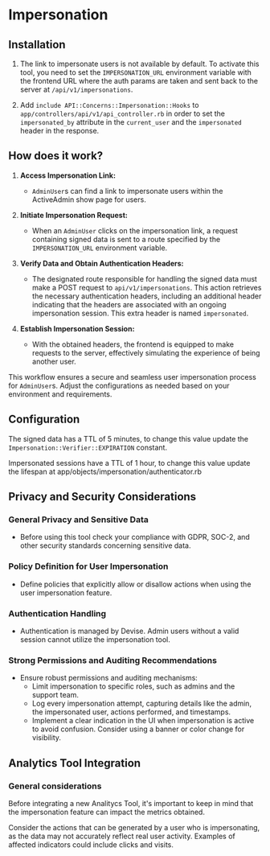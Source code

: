 # Impersonation

## Installation

1. The link to impersonate users is not available by default. To activate this tool, you need to set the `IMPERSONATION_URL` environment variable with the frontend URL where the auth params are taken and sent back to the server at `/api/v1/impersonations`.

2. Add `include API::Concerns::Impersonation::Hooks` to `app/controllers/api/v1/api_controller.rb` in order to set the `impersonated_by` attribute in the `current_user` and the `impersonated` header in the response.

## How does it work?

1. **Access Impersonation Link:**
   - `AdminUser`s can find a link to impersonate users within the ActiveAdmin show page for users.

2. **Initiate Impersonation Request:**
   - When an `AdminUser` clicks on the impersonation link, a request containing signed data is sent to a route specified by the `IMPERSONATION_URL` environment variable.

3. **Verify Data and Obtain Authentication Headers:**
   - The designated route responsible for handling the signed data must make a POST request to `api/v1/impersonations`. This action retrieves the necessary authentication headers, including an additional header indicating that the headers are associated with an ongoing impersonation session. This extra header is named `impersonated`.

4. **Establish Impersonation Session:**
   - With the obtained headers, the frontend is equipped to make requests to the server, effectively simulating the experience of being another user.

This workflow ensures a secure and seamless user impersonation process for `AdminUser`s. Adjust the configurations as needed based on your environment and requirements.

## Configuration

The signed data has a TTL of 5 minutes, to change this value update the `Impersonation::Verifier::EXPIRATION` constant.

Impersonated sessions have a TTL of 1 hour, to change this value update the lifespan at app/objects/impersonation/authenticator.rb

## Privacy and Security Considerations

### General Privacy and Sensitive Data
- Before using this tool check your compliance with GDPR, SOC-2, and other security standards concerning sensitive data.

### Policy Definition for User Impersonation
- Define policies that explicitly allow or disallow actions when using the user impersonation feature.

### Authentication Handling
- Authentication is managed by Devise. Admin users without a valid session cannot utilize the impersonation tool.

### Strong Permissions and Auditing Recommendations
- Ensure robust permissions and auditing mechanisms:
  - Limit impersonation to specific roles, such as admins and the support team.
  - Log every impersonation attempt, capturing details like the admin, the impersonated user, actions performed, and timestamps.
  - Implement a clear indication in the UI when impersonation is active to avoid confusion. Consider using a banner or color change for visibility.

## Analytics Tool Integration

### General considerations

Before integrating a new Analitycs Tool, it's important to keep in mind that the impersonation feature can impact the metrics obtained.

Consider the actions that can be generated by a user who is impersonating, as the data may not accurately reflect real user activity. 
Examples of affected indicators could include clicks and visits.
